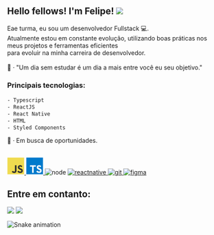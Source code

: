 ## Hello fellows! I'm Felipe! <img src="https://media.giphy.com/media/hvRJCLFzcasrR4ia7z/giphy.gif" width="24px">

<div align="flex-start">
  Eae turma, eu sou um desenvolvedor Fullstack 💻.
 <br/>Atualmente estou em constante evolução, utilizando boas práticas nos meus projetos e ferramentas eficientes
 <br/>para evoluir na minha carreira de desenvolvedor.
  <br/><br/>
 🔎 · "Um dia sem estudar é um dia a mais entre você eu seu objetivo."
 
 ### Principais tecnologias:
    - Typescript
    - ReactJS
    - React Native
    - HTML
    - Styled Components
  
  🔭 · Em busca de oportunidades.
</div>
<div style="display: inline_block"><br>
  <a href="https://developer.mozilla.org/en-US/docs/Web/JavaScript" target="_blank" rel="noreferrer"> <img src="https://raw.githubusercontent.com/devicons/devicon/master/icons/javascript/javascript-original.svg" alt="javascript" width="40" height="40"/> </a>
  <a href="https://www.typescriptlang.org/" target="_blank" rel="noreferrer"> <img src="https://raw.githubusercontent.com/devicons/devicon/master/icons/typescript/typescript-original.svg" alt="typescript" width="40" height="40"/> </a>
  <img alt="node" height="40" width="40" src="https://cdn.jsdelivr.net/gh/devicons/devicon/icons/nodejs/nodejs-original.svg" />
  <a href="https://reactnative.dev/" target="_blank" rel="noreferrer"> <img src="https://reactnative.dev/img/header_logo.svg" alt="reactnative" width="40" height="40"/>  </a>
  </a> <a href="https://git-scm.com/" target="_blank" rel="noreferrer"> <img src="https://www.vectorlogo.zone/logos/git-scm/git-scm-icon.svg" alt="git" width="40" height="40"/> </a>
  <a href="https://www.figma.com/" target="_blank" rel="noreferrer"> <img src="https://www.vectorlogo.zone/logos/figma/figma-icon.svg" alt="figma" width="40" height="40"/> </a>
</div>
  
  ##
 
  ## Entre em contanto:
<div> 
  <a href = "silvaafelipe016@gmail.com"><img src="https://img.shields.io/badge/-Gmail-%23333?style=for-the-badge&logo=gmail&logoColor=white" target="_blank"></a>
  <a href="https://www.linkedin.com/in/felipe-silva-62386b242/" target="_blank"><img src="https://img.shields.io/badge/-LinkedIn-%230077B5?style=for-the-badge&logo=linkedin&logoColor=white" target="_blank"></a> 
 
  ![Snake animation](https://github.com/mutadofs/mutadofs/blob/output/github-contribution-grid-snake.svg)
 
</div>
